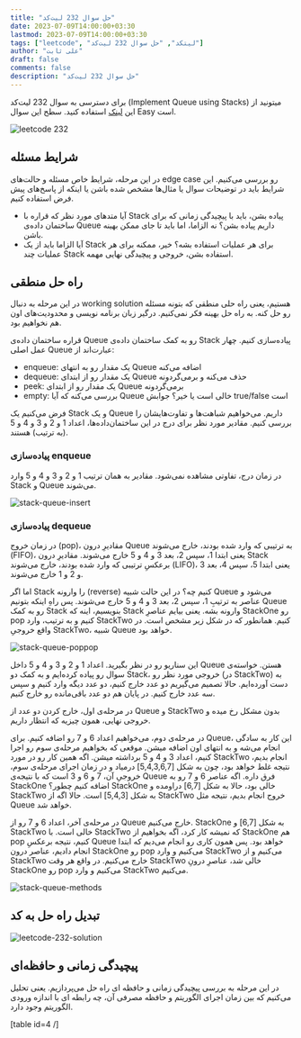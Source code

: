 ```yaml
---
title: "حل سوال 232 لیت‌کد"
date: 2023-07-09T14:00:00+03:30
lastmod: 2023-07-09T14:00:00+03:30
tags: ["leetcode", "لیتکد", "حل سوال 232 لیت‌کد"]
author: "علی ثابت"
draft: false
comments: false
description: "حل سوال 232 لیت‌کد"
---
```


برای دسترسی به سوال 232 لیت‌کد (Implement Queue using Stacks) میتونید از این [لینک](https://leetcode.com/problems/implement-queue-using-stacks/) استفاده کنید. سطح این سوال Easy است.

![leetcode 232](https://alirsabet.com/wp-content/uploads/2023/07/leetcode-232-300x300.jpg)

شرایط مسئله
-----------

در این مرحله، شرایط خاص مسئله و حالت‌های edge case رو بررسی می‌کنیم. این شرایط باید در توضیحات سوال یا مثال‌ها مشخص شده باشن یا اینکه از پاسخ‌های پیش فرض استفاده کنیم.

*   آیا متدهای مورد نظر که قراره با Stack پیاده بشن، باید با پیچیدگی زمانی که برای ساختمان داده‌ی Queue داریم پیاده بشن؟ نه الزاما، اما باید تا جای ممکن بهینه باشن.
*   آیا الزاما باید از یک Stack برای هر عملیات استفاده بشه؟ خیر، ممکنه برای هر عملیات چند Stack استفاده بشن، خروجی و پیچیدگی نهایی مهمه.

راه حل منطقی
------------

در این مرحله به دنبال working solution هستیم، یعنی راه حلی منطقی که بتونه مسئله رو حل کنه. به راه حل بهینه فکر نمی‌کنیم. درگیر زبان برنامه نویسی و محدودیت‌های اون هم نخواهیم بود.

قراره ساختمان داده‌ی Queue رو به کمک ساختمان داده‌ی Stack پیاده‌سازی کنیم. چهار عمل اصلی Queue عبارت‌اند از:

*   enqueue: یک مقدار رو به انتهای Queue اضافه می‌کنه
*   dequeue: یک مقدار رو از ابتدای Queue حذف می‌کنه و برمی‌گردونه
*   peek: یک مقدار رو از ابتدای Queue برمی‌گردونه
*   empty: بررسی می‌کنه که آیا Queue خالی است یا خیر؟ جوابش true/false است

فرض می‌کنیم یک Stack و یک Queue داریم. می‌خواهیم شباهت‌ها و تفاوت‌هایشان را بررسی کنیم. مقادیر مورد نظر برای درج در این ساختمان‌داده‌ها، اعداد 1 و 2 و 3 و 4 و 5 (به ترتیب) هستند.

### پیاده‌سازی enqueue

در زمان درج، تفاوتی مشاهده نمی‌شود. مقادیر به همان ترتیب 1 و 2 و 3 و 4 و 5 وارد Stack و Queue می‌شوند.

![stack-queue-insert](https://alirsabet.com/wp-content/uploads/2023/07/stack-queue-insert-300x69.png)

### پیاده‌سازی dequeue

در زمان خروج (pop)، مقادیرِ درون Queue به ترتیبی که وارد شده بودند، خارج می‌شوند (FIFO)، یعنی ابتدا 1، سپس 2، بعد 3 و 4 و 5 خارج می‌شوند. مقادیرِ درون Stack برعکسِ ترتیبی که وارد شده بودند، خارج می‌شوند (LIFO)، یعنی ابتدا 5، سپس 4، بعد 3 و 2 و 1 خارج می‌شوند.

اما اگر Stack را وارونه (reverse) کنیم چه؟ در این حالت شبیه Queue می‌شود و عناصر به ترتیبِ 1، سپس 2، بعد 3 و 4 و 5 خارج می‌شوند. پس راهِ اینکه بتونیم Queue رو به کمک Stack بنویسیم، اینه که Stack وارونه بشه. یعنی بیایم عناصرِ StackOne رو pop کنیم و به ترتیب، وارد StackTwo کنیم. همانطور که در شکل زیر مشخص است. در واقع خروجیِ StackTwo، شبیه Queue خواهد بود.

![stack-queue-poppop](https://alirsabet.com/wp-content/uploads/2023/07/stack-queue-poppop-300x119.png)

این سناریو رو در نظر بگیرید. اعداد 1 و 2 و 3 و 4 و 5 داخل Queue هستن. خواسته‌ی سوال رو پیاده کرده‌ایم و به کمک دو Stack، خروجی مورد نظر رو (در StackTwo) به دست آورده‌ایم. حالا تصمیم می‌گیریم دو عدد خارج کنیم، دو عدد دیگه وارد کنیم و سپس سه عدد خارج کنیم. در پایان هم دو عدد باقی‌مانده رو خارج کنیم.

در مرحله‌ی اول، خارج کردن دو عدد از Queue و StackTwo بدون مشکل رخ میده و خروجی نهایی، همون چیزیه که انتظار داریم.

در مرحله‌ی دوم، می‌خواهیم اعداد 6 و 7 رو اضافه کنیم. برای Queue، این کار به سادگی انجام می‌شه و به انتهای اون اضافه میشن. موقعی که بخواهیم مرحله‌ی سوم رو اجرا کنیم، اعداد 3 و 4 و 5 برداشته میشن. اگه همین کار رو در مورد StackTwo انجام بدیم، نتیجه غلط خواهد بود، چون به شکل \[5,4,3,6,7\] درمیاد و در زمان اجرای مرحله‌ی سوم، خروجیِ آن، 7 و 6 و 3 است که با نتیجه‌ی Queue فرق داره. اگه عناصر 6 و 7 رو به StackOne اضافه کنیم چطور؟ StackOne خالی بود، حالا به شکل \[6,7\] دراومده و StackTwo به شکل \[5,4,3\] است. حالا اگه از StackTwo خروج انجام بدیم، نتیجه مثل Queue خواهد شد.

در مرحله‌ی آخر، اعداد 6 و 7 رو از Queue خارج می‌کنیم. StackOne به شکل \[6,7\] و StackTwo خالی است. با StackTwo که نمیشه کار کرد، اگه بخواهیم از StackOne هم pop کنیم، نتیجه برعکسِ Queue خواهد بود. پس همون کاری رو انجام می‌دیم که ابتدا انجام دادیم، عناصر درون StackOne رو pop می‌کنیم و وارد StackTwo می‌کنیم و از StackTwo خارج می‌کنیم. در واقع هر وقت StackTwo خالی شد، عناصرِ درونِ StackOne رو pop می‌کنیم و وارد StackTwo می‌کنیم.

![stack-queue-methods](https://alirsabet.com/wp-content/uploads/2023/07/stack-queue-methods-300x288.png)

تبدیل راه حل به کد
------------------

![leetcode-232-solution](https://alirsabet.com/wp-content/uploads/2023/07/leetcode-232-solution-136x300.png)

پیچیدگی زمانی و حافظه‌ای
------------------------

در این مرحله به بررسی پیچیدگی زمانی و حافظه ای راه حل می‌پردازیم. یعنی تحلیل می‌کنیم که بین زمان اجرای الگوریتم و حافظه مصرفی آن، چه رابطه ای با اندازه ورودی الگوریتم وجود دارد.

\[table id=4 /\]